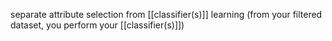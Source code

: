 separate attribute selection from [[classifier(s)]] learning
(from your filtered dataset, you perform your [[classifier(s)]])